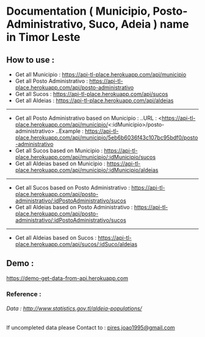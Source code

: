 # Documentation ( Municipio, Posto-Administrativo, Suco, Adeia ) name in Timor Leste

## How to use :

- Get all Municipio : https://api-tl-place.herokuapp.com/api/municipio
- Get all Posto Administrativo : https://api-tl-place.herokuapp.com/api/posto-administrativo
- Get all Sucos : https://api-tl-place.herokuapp.com/api/sucos
- Get all Aldeias : https://api-tl-place.herokuapp.com/api/aldeias

---

- Get all Posto Administrativo based on Municipio :
    ..URL :  <https://api-tl-place.herokuapp.com/api/municipio/<:idMunicipio>/posto-administrativo>
    ..Example : https://api-tl-place.herokuapp.com/api/municipio/5eb6b6036f43c107bc95bdf0/posto-administrativo 
- Get all Sucos based on Municipio : https://api-tl-place.herokuapp.com/api/municipio/:idMunicipio/sucos
- Get all Aldeias based on Municipio : https://api-tl-place.herokuapp.com/api/municipio/:idMunicipio/aldeias

---

- Get all Sucos based on Posto Administrativo : https://api-tl-place.herokuapp.com/api/posto-administrativo/:idPostoAdministrativo/sucos
- Get all Aldeias based on Posto Administrativo : https://api-tl-place.herokuapp.com/api/posto-administrativo/:idPostoAdministrativo/sucos

---

- Get all Aldeias based on Sucos : https://api-tl-place.herokuapp.com/api/sucos/:idSuco/aldeias

## Demo : 
 https://demo-get-data-from-api.herokuapp.com

### Reference :

###### Data : http://www.statistics.gov.tl/aldeia-populations/

If uncompleted data please Contact to : pires.joao1995@gmail.com
